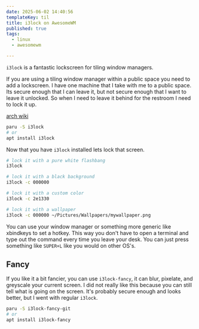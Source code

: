```yaml
---
date: 2025-06-02 14:40:56
templateKey: til
title: i3lock on AwesomeWM
published: true
tags:
  - linux
  - awesomewm

---
```


`i3lock` is a fantastic lockscreen for tiling window managers.

If you are using a tiling window manager within a public space you need to add
a lockscreen.  I have one machine that I take with me to a public space.  Its
secure enough that I can leave it, but not secure enough that I want to leave
it unlocked.  So when I need to leave it behind for the restroom I need to lock
it up.

[arch wiki](https://man.archlinux.org/man/extra/i3lock/i3lock.1.en)


``` bash
paru -S i3lock
# or
apt install i3lock
```

Now that you have `i3lock` installed lets lock that screen.

``` bash
# lock it with a pure white flashbang
i3lock

# lock it with a black background
i3lock -c 000000

# lock it with a custom color
i3lock -c 2e1330

# lock it with a wallpaper
i3lock -c 000000 ~/Pictures/Wallpapers/mywallpaper.png
```

You can use your window manager or something more generic like xbindkeys to set
a hotkey. This way you don't have to open a terminal and type out the command
every time you leave your desk.  You can just press something like `SUPER+L`
like you would on other OS's.

## Fancy


If you like it a bit fancier, you can use `i3lock-fancy`, it can blur,
pixelate, and greyscale your current screen.  I did not really like this
because you can still tell what is going on the screen.  It's probably secure
enough and looks better, but I went with regular `i3lock`.

``` bash
paru -S i3lock-fancy-git
# or
apt install i3lock-fancy
```
